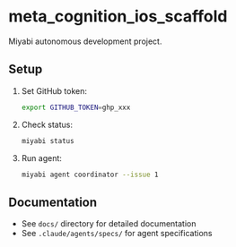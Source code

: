 # meta_cognition_ios_scaffold

Miyabi autonomous development project.

## Setup

1. Set GitHub token:
   ```bash
   export GITHUB_TOKEN=ghp_xxx
   ```

2. Check status:
   ```bash
   miyabi status
   ```

3. Run agent:
   ```bash
   miyabi agent coordinator --issue 1
   ```

## Documentation

- See `docs/` directory for detailed documentation
- See `.claude/agents/specs/` for agent specifications


